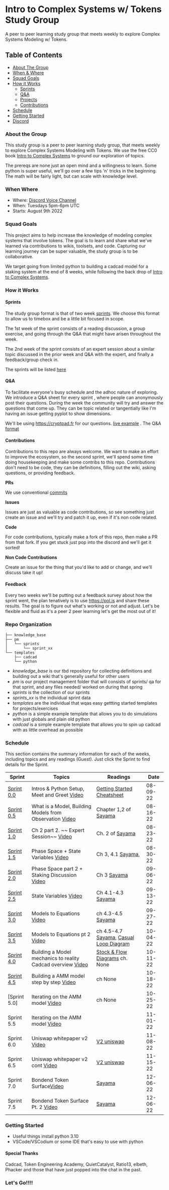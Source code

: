 # Intro to Complex Systems w/ Tokens Study Group

A peer to peer learning study group that meets weekly to explore Complex Systems Modeling w/ Tokens.

## Table of Contents
  - [About The Group](#about-the-group)
  - [When & Where](#when-where)
  - [Squad Goals](#squad-goals)
  - [How it Works](#how-it-works)
    - [Sprints](#sprints)
    - [Q&A](#q&a)
    - [Projects](#projects)
    - [Contributions](#contributions)
  - [Schedule](#schedule)
  - [Getting Started](#getting-started)
  - [Discord](https://discord.gg/BSrZUxUuXq)

### About the Group

This study group is a peer to peer learning study group, that meets weekly to explore Complex Systems Modeling with Tokens. We use the free CC0 book [Intro to Complex Systems](https://milneopentextbooks.org/introduction-to-the-modeling-and-analysis-of-complex-systems/) to ground our exploration of topics. 

The prereqs are none just an open mind and a willingness to learn. Some python is super useful, we'll go over a few tips 'n' tricks in the beginning. The math will be fairly light, but can scale with knowledge level.

### When Where
- Where: [Discord Voice Channel](https://discord.gg/BSrZUxUuXq)
- When: Tuesdays 5pm-6pm UTC
- Starts: August 9th 2022


### Squad Goals

This project aims to help increase the knowledge of modeling complex systems that involve tokens. The goal is to learn and share what we've learned via contributions to wikis, toolsets, and code. Capturing our learning journey can be super valuable, the study group is to be collaborative.

We target going from limited python to building a cadcad model for a staking system at the end of 8 weeks, while following the back drop of [Intro to Complex Systems](https://milneopentextbooks.org/introduction-to-the-modeling-and-analysis-of-complex-systems/).

### How it Works

#### Sprints
The study group format is that of two week [sprints](https://en.wikipedia.org/wiki/Scrum_sprint#Values). We choose this format to allow us to timebox and be a little bit focused in scope.

The 1st week of the sprint consists of a reading discussion, a group exercise, and going through the Q&A that might have arisen throughout the week.

The 2nd week of the sprint consists of an expert session about a similar topic discussed in the prior week and Q&A with the expert, and finally a feedback/group check in.

The sprints will be listed [here](./schedule.md)

#### Q&A
To facilitate everyone's busy schedule and the adhoc nature of exploring. We introduce a Q&A sheet for every sprint , where people can anonymously post their questions. During the week the community will try and answer the questions that come up. They can be topic related or tangentially like I'm having an issue getting pyplot to show dimensions.

We'll be using https://cryptpad.fr for our questions. [live example](https://cryptpad.fr/code/#/2/code/edit/3GIZwOk9TmJ8EXicyxS4TjCR/) . The Q&A [format](./qa_format.md)

#### Contributions
Contributions to this repo are always welcome. We want to make an effort to improve the ecosystem, so the second sprint, we'll spend some time doing housekeeping and make some contribs to this repo. Contributions don't need to be code, they can be definitions, filling out the wiki, asking questions, or providing feedback.

**PRs**

We use conventional [commits](https://www.conventionalcommits.org/en/v1.0.0/)

**Issues**

Issues are just as valuable as code contributions, so see something just create an issue and we'll try and patch it up, even if it's non code related.

**Code**

For code contributions, typically make a fork of this repo, then make a PR from that fork. If you get stuck just pop into the discord and we'll get it sorted!

**Non Code Contributions**

Create an issue for the thing that you'd like to add or change, and we'll discuss take it up!

#### Feedback

Every two weeks we'll be putting out a feedback survey about how the sprint went, the plan tenatively is to use https://pol.is and share these results.
The goal is to figure out what's working or not and adjust. Let's be flexible and fluid as it's a peer 2 peer learning let's get the most out of it!

### Repo Organization
```
├── knowledge_base
├── pm
│   └── sprints
│       └── sprint_xx
└── templates
    ├── cadcad
    └── python
```
- *knowledge_base* is our tbd repository for collecting definitions and building out a wiki that's generally useful for other users
- *pm* is our project management folder that will consists of sprints/ qa for that sprint, and any files needed/ worked on during that spring
- *sprints* is the collection of our sprints
- *sprints_xx* is the individual sprint data
- *templates* are the individual that wqas easy gettting started templates for projects/exercises
- *python* is a simple example template that allows you to do simulations with just globals and plain old python
- *cadcad* is a simple example template that allows you to spin up cadcad with as little overhead as possible

### Schedule

This section contains the summary information for each of the weeks, including topics and any readings (Guest). Just click the Sprint to find details for the Sprint.

|Sprint| Topics | Readings|Date|
--- | --- | ---| ---|
|[Sprint 0.0] |Intros & Python Setup, Meet and Greet [Video](https://youtu.be/CoCMnMcxbvA)| [Getting Started Cheatsheet](./knowledge_base/GettingStartedCheatsheet.md) |08-09-22
|[Sprint 0.5] |What is a Model, Building Models from Observation [Video](https://youtu.be/CoCMnMcxbvA)| Chapter 1,2 of [Sayama]| 08-16-22
|[Sprint 1.0] |Ch 2 part 2. ~~ Expert Session~~ [Video](https://youtu.be/Xzhl0vYfWt4)| Ch. 2 of [Sayama] |08-23-22
|[Sprint 1.5] |Phase Space + State Variables [Video](https://youtu.be/pXR_wxMZuq8)|Ch 3, 4.1 [Sayama],  |08-30-22
|[Sprint 2.0] |Phase Space part 2 + Staking Discussion [Video](https://www.youtube.com/watch?v=U-AshyiLTQ8) | Ch 3 [Sayama] |09-06-22
|[Sprint 2.5] |State Variables [Video](https://youtu.be/6ikr8bAyNWc)|Ch 4.1-4.3 [Sayama]| 09-13-22|
[Sprint 3.0] |Models to Equations [Video](https://youtu.be/eETubeELh78)| ch 4.3-4.5 [Sayama] |09-27-22
|[Sprint 3.5] |Models to Equations pt 2 [Video](https://youtu.be/HqHT29613BE)| ch 4.5-4.7 [Sayama], [Casual Loop Diagram](https://online.visual-paradigm.com/knowledge/causal-loop-diagram/what-is-causal-loop-diagram)| 10-04-22
|[Sprint 4.0] |Building a Model mechanics to reality Cadcad overview [Video](https://youtu.be/XFQXhCg-Uss)| [Stock & Flow Diagrams](https://thesystemsthinker.com/step-by-step-stocks-and-flows-improving-the-rigor-of-your-thinking/) ch. None|10-11-22
|[Sprint 4.5] |Building a AMM model step by step [Video](https://youtu.be/dY9TjH3XSWk)| ch None|10-18-22
|[Sprint 5.0] |Iterating on the AMM model [Video](https://youtu.be/sptrce3mrww) |ch None | 10-25-22
|Sprint 5.5 |Iterating on the AMM model [Video](https://youtu.be/oM42UJt2ASA)  | |11-01-22
|Sprint 6.0 |Uniswap whitepaper v2 [Video](https://youtu.be/45Bo8m54VLY) |[V2 uniswap](https://uniswap.org/whitepaper.pdf) | 11-08-22
|Sprint 6.5 |Uniswap whitepaper v2 cont [Video](https://youtu.be/9_7X4aoEal4) |[V2 uniswap](https://uniswap.org/whitepaper.pdf) | 11-15-22
|Sprint 7.0 |Bondend Token Surface[Video](https://youtu.be/p-o2dNMhFn0)|[Sayama]| 12-06-22
|Sprint 7.5 |Bondend Token Surface Pt. 2 [Video](https://youtu.be/ntPNaDyaukQ)|[Sayama]| 12-06-22
### Getting Started
- Useful things install python 3.10
- VSCode/VSCodium or some IDE that's easy to use with python

#### Special Thanks

Cadcad, Token Engineering Academy, QuietCatalyst, Ratio13, elbeth, Phacker and those that have just popped into the chat in the past.

### Let's Go!!!!



[Sayama]: https://milneopentextbooks.org/introduction-to-the-modeling-and-analysis-of-complex-systems
[Sprint 0.0]: ./pm/sprints/sprint_0_0/README.md  
[Sprint 0.5]: ./pm/sprints/sprint_0_5/README.md  
[Sprint 1.0]: ./pm/sprints/sprint_1_0/README.md  
[Sprint 1.5]: ./pm/sprints/sprint_1_5/README.md  
[Sprint 2.0]: ./pm/sprints/sprint_2_0/README.md  
[Sprint 2.5]: ./pm/sprints/sprint_2_5/README.md  
[Sprint 3.0]: ./pm/sprints/sprint_3_0/README.md  
[Sprint 3.5]: ./pm/sprints/sprint_3_5/README.md  
[Sprint 4.0]: ./pm/sprints/sprint_4_0/README.md  
[Sprint 4.5]: ./pm/sprints/sprint_4_0/README.md  
